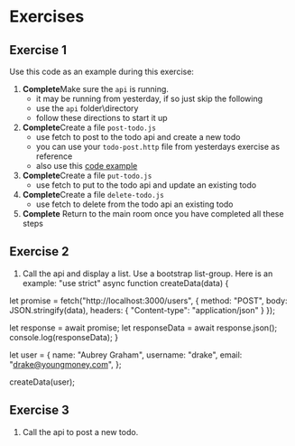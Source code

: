 # Exercises

## Exercise 1

Use this code as an example during this exercise:

1. **Complete**Make sure the `api` is running.
   - it may be running from yesterday, if so just skip the following
   - use the `api` folder\directory
   - follow these directions to start it up
1. **Complete**Create a file `post-todo.js`
   - use fetch to post to the todo api and create a new todo
   - you can use your `todo-post.http` file from yesterdays exercise as reference
   - also use this [code example](https://github.com/craigmckeachie/fall2024-workbook7/blob/main/demos/fetch-method-post-async-await.js)
2. **Complete**Create a file `put-todo.js`
   - use fetch to put to the todo api and update an existing todo
3. **Complete**Create a file `delete-todo.js`
   - use fetch to delete from the todo api an existing todo
4. **Complete** Return to the main room once you have completed all these steps

## Exercise 2
1. Call the api and display a list. Use a bootstrap list-group. Here is an example:
"use strict"
async function createData(data) {

  let promise = fetch("http://localhost:3000/users", {
    method: "POST",
    body: JSON.stringify(data),
    headers: {
        "Content-type": "application/json"
    }
  });

  let response = await promise;
  let responseData = await response.json();
  console.log(responseData);
}

let user = {
  name: "Aubrey Graham",
  username: "drake",
  email: "drake@youngmoney.com",
};

createData(user);

## Exercise 3
1. Call the api to post a new todo.